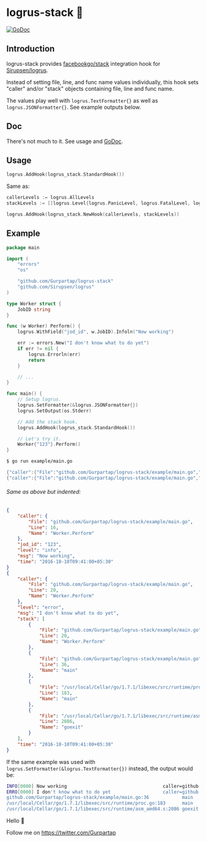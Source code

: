 # logrus-stack 🎯
[![GoDoc](https://godoc.org/github.com/Gurpartap/logrus-stack?status.svg)](https://godoc.org/github.com/Gurpartap/logrus-stack)

## Introduction

logrus-stack provides [facebookgo/stack](https://github.com/facebookgo/stack) integration hook for [Sirupsen/logrus](https://github.com/Sirupsen/logrus).

Instead of setting file, line, and func name values individually, this hook sets "caller" and/or "stack" objects containing file, line and func name.

The values play well with `logrus.TextFormatter{}` as well as `logrus.JSONFormatter{}`. See example outputs below.

## Doc

There's not much to it. See usage and [GoDoc](https://godoc.org/github.com/Gurpartap/logrus-stack).

## Usage

```go
logrus.AddHook(logrus_stack.StandardHook())
```

Same as:
```go
callerLevels := logrus.AllLevels
stackLevels := []logrus.Level{logrus.PanicLevel, logrus.FatalLevel, logrus.ErrorLevel}

logrus.AddHook(logrus_stack.NewHook(callerLevels, stackLevels))
```

## Example

```go
package main

import (
	"errors"
	"os"

	"github.com/Gurpartap/logrus-stack"
	"github.com/Sirupsen/logrus"
)

type Worker struct {
	JobID string
}

func (w Worker) Perform() {
	logrus.WithField("jod_id", w.JobID).Infoln("Now working")

	err := errors.New("I don't know what to do yet")
	if err != nil {
		logrus.Errorln(err)
		return
	}

	// ...
}

func main() {
	// Setup logrus.
	logrus.SetFormatter(&logrus.JSONFormatter{})
	logrus.SetOutput(os.Stderr)

	// Add the stack hook.
	logrus.AddHook(logrus_stack.StandardHook())

	// Let's try it.
	Worker{"123"}.Perform()
}
```

```bash
$ go run example/main.go
```

```go
{"caller":{"File":"github.com/Gurpartap/logrus-stack/example/main.go","Line":16,"Name":"Worker.Perform"},"jod_id":"123","level":"info","msg":"Now working","time":"2016-10-10T01:17:40+05:30"}
{"caller":{"File":"github.com/Gurpartap/logrus-stack/example/main.go","Line":20,"Name":"Worker.Perform"},"level":"error","msg":"I don't know what to do yet","stack":[{"File":"github.com/Gurpartap/logrus-stack/example/main.go","Line":20,"Name":"Worker.Perform"},{"File":"github.com/Gurpartap/logrus-stack/example/main.go","Line":36,"Name":"main"},{"File":"/usr/local/Cellar/go/1.7.1/libexec/src/runtime/proc.go","Line":183,"Name":"main"},{"File":"/usr/local/Cellar/go/1.7.1/libexec/src/runtime/asm_amd64.s","Line":2086,"Name":"goexit"}],"time":"2016-10-10T01:17:40+05:30"}
```

###### Same as above but indented:

```json
{
	"caller": {
		"File": "github.com/Gurpartap/logrus-stack/example/main.go",
		"Line": 16,
		"Name": "Worker.Perform"
	},
	"jod_id": "123",
	"level": "info",
	"msg": "Now working",
	"time": "2016-10-10T09:41:00+05:30"
}
{
	"caller": {
		"File": "github.com/Gurpartap/logrus-stack/example/main.go",
		"Line": 20,
		"Name": "Worker.Perform"
	},
	"level": "error",
	"msg": "I don't know what to do yet",
	"stack": [
		{
			"File": "github.com/Gurpartap/logrus-stack/example/main.go",
			"Line": 20,
			"Name": "Worker.Perform"
		},
		{
			"File": "github.com/Gurpartap/logrus-stack/example/main.go",
			"Line": 36,
			"Name": "main"
		},
		{
			"File": "/usr/local/Cellar/go/1.7.1/libexec/src/runtime/proc.go",
			"Line": 183,
			"Name": "main"
		},
		{
			"File": "/usr/local/Cellar/go/1.7.1/libexec/src/runtime/asm_amd64.s",
			"Line": 2086,
			"Name": "goexit"
		}
	],
	"time": "2016-10-10T09:41:00+05:30"
}

```

If the same example was used with `logrus.SetFormatter(&logrus.TextFormatter{})` instead, the output would be:

```bash
INFO[0000] Now working                                   caller=github.com/Gurpartap/logrus-stack/example/main.go:16 Worker.Perform jod_id=123
ERRO[0000] I don't know what to do yet                   caller=github.com/Gurpartap/logrus-stack/example/main.go:20 Worker.Perform stack=github.com/Gurpartap/logrus-stack/example/main.go:20            Worker.Perform
github.com/Gurpartap/logrus-stack/example/main.go:36            main
/usr/local/Cellar/go/1.7.1/libexec/src/runtime/proc.go:183      main
/usr/local/Cellar/go/1.7.1/libexec/src/runtime/asm_amd64.s:2086 goexit
```

Hello 👋

Follow me on https://twitter.com/Gurpartap
